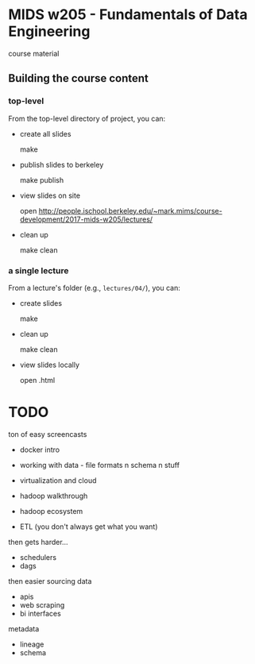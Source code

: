# MIDS w205 - Fundamentals of Data Engineering

course material

## Building the course content

### top-level

From the top-level directory of project, you can:

- create all slides

    make

- publish slides to berkeley

    make publish

- view slides on site

    open http://people.ischool.berkeley.edu/~mark.mims/course-development/2017-mids-w205/lectures/

- clean up

    make clean


### a single lecture

From a lecture's folder (e.g., `lectures/04/`), you can:

- create slides

    make

- clean up

    make clean

- view slides locally

    open <lecture-component>.html


# TODO

ton of easy screencasts
- docker intro
- working with data - file formats n schema n stuff
- virtualization and cloud
- hadoop walkthrough
- hadoop ecosystem

- ETL (you don't always get what you want)

then gets harder...
- schedulers
- dags

then easier
sourcing data

- apis
- web scraping
- bi interfaces

metadata

- lineage
- schema



